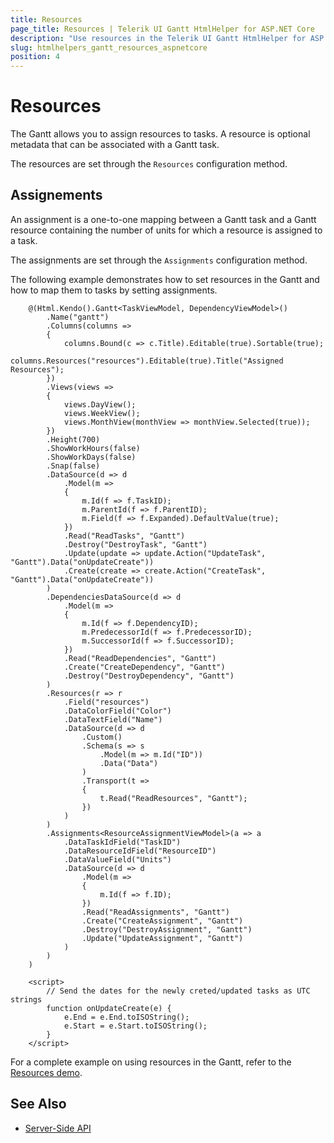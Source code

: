 ```yaml
---
title: Resources
page_title: Resources | Telerik UI Gantt HtmlHelper for ASP.NET Core
description: "Use resources in the Telerik UI Gantt HtmlHelper for ASP.NET Core (MVC 6 or ASP.NET Core MVC)."
slug: htmlhelpers_gantt_resources_aspnetcore
position: 4
---
```


# Resources

The Gantt allows you to assign resources to tasks. A resource is optional metadata that can be associated with a Gantt task.

The resources are set through the `Resources` configuration method.

## Assignements

An assignment is a one-to-one mapping between a Gantt task and a Gantt resource containing the number of units for which a resource is assigned to a task.

The assignments are set through the `Assignments` configuration method.

The following example demonstrates how to set resources in the Gantt and how to map them to tasks by setting assignments.

```
    @(Html.Kendo().Gantt<TaskViewModel, DependencyViewModel>()
        .Name("gantt")
        .Columns(columns =>
        {
            columns.Bound(c => c.Title).Editable(true).Sortable(true);
            columns.Resources("resources").Editable(true).Title("Assigned Resources");
        })
        .Views(views =>
        {
            views.DayView();
            views.WeekView();
            views.MonthView(monthView => monthView.Selected(true));
        })
        .Height(700)
        .ShowWorkHours(false)
        .ShowWorkDays(false)
        .Snap(false)
        .DataSource(d => d
            .Model(m =>
            {
                m.Id(f => f.TaskID);
                m.ParentId(f => f.ParentID);
                m.Field(f => f.Expanded).DefaultValue(true);
            })
            .Read("ReadTasks", "Gantt")
            .Destroy("DestroyTask", "Gantt")
            .Update(update => update.Action("UpdateTask", "Gantt").Data("onUpdateCreate"))
            .Create(create => create.Action("CreateTask", "Gantt").Data("onUpdateCreate"))
        )
        .DependenciesDataSource(d => d
            .Model(m =>
            {
                m.Id(f => f.DependencyID);
                m.PredecessorId(f => f.PredecessorID);
                m.SuccessorId(f => f.SuccessorID);
            })
            .Read("ReadDependencies", "Gantt")
            .Create("CreateDependency", "Gantt")
            .Destroy("DestroyDependency", "Gantt")
        )
        .Resources(r => r
            .Field("resources")
            .DataColorField("Color")
            .DataTextField("Name")
            .DataSource(d => d
                .Custom()
                .Schema(s => s
                    .Model(m => m.Id("ID"))
                    .Data("Data")
                )
                .Transport(t =>
                {
                    t.Read("ReadResources", "Gantt");
                })
            )
        )
        .Assignments<ResourceAssignmentViewModel>(a => a
            .DataTaskIdField("TaskID")
            .DataResourceIdField("ResourceID")
            .DataValueField("Units")
            .DataSource(d => d
                .Model(m =>
                {
                    m.Id(f => f.ID);
                })
                .Read("ReadAssignments", "Gantt")
                .Create("CreateAssignment", "Gantt")
                .Destroy("DestroyAssignment", "Gantt")
                .Update("UpdateAssignment", "Gantt")
            )
        )
    )

    <script>
        // Send the dates for the newly creted/updated tasks as UTC strings
        function onUpdateCreate(e) {
            e.End = e.End.toISOString();
            e.Start = e.Start.toISOString();
        }
    </script>
```

For a complete example on using resources in the Gantt, refer to the [Resources demo](https://demos.telerik.com/aspnet-core/gantt/resources).

## See  Also

* [Server-Side API](/api/scheduler)
